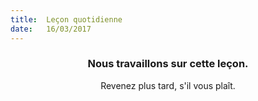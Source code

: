 ```yaml
---
title:  Leçon quotidienne
date:   16/03/2017
---
```


### <center>Nous travaillons sur cette leçon.</center>
<center>Revenez plus tard, s'il vous plaît.</center>